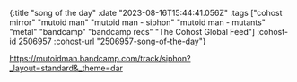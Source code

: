 {:title "song of the day"
 :date "2023-08-16T15:44:41.056Z"
 :tags ["cohost mirror" "mutoid man" "mutoid man - siphon" "mutoid man - mutants" "metal" "bandcamp" "bandcamp recs" "The Cohost Global Feed"]
 :cohost-id 2506957
 :cohost-url "2506957-song-of-the-day"}

https://mutoidman.bandcamp.com/track/siphon?_layout=standard&_theme=dar